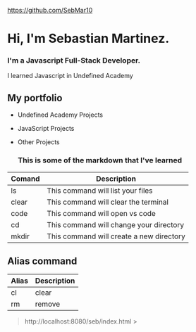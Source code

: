 https://github.com/SebMar10

# Hi, I'm Sebastian Martinez.
### I'm a **Javascript Full-Stack Developer**.

I learned Javascript in Undefined Academy

## My portfolio
* Undefined Academy Projects
* JavaScript Projects
* Other Projects

  ### This is some of the markdown that I've learned

|Comand |Description|
|-------|------------|
|ls     |This command will list your files|
|clear  |This command will clear the terminal|
|code   |This command will open vs code|
|cd     |This command will change your directory|
|mkdir  |This command will create a new directory|

## Alias command

|Alias|Description|
|------|-----------|
|cl    |clear      |
|rm    |remove     |

> http://localhost:8080/seb/index.html >
